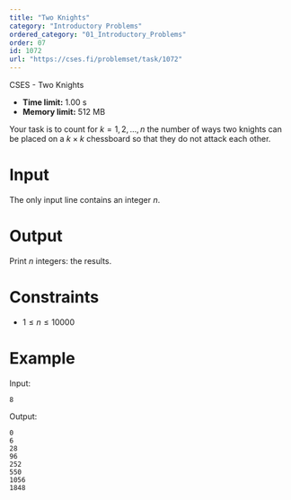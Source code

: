 ```yaml
---
title: "Two Knights"
category: "Introductory Problems"
ordered_category: "01_Introductory_Problems"
order: 07
id: 1072
url: "https://cses.fi/problemset/task/1072"
---
```


CSES - Two Knights

  * **Time limit:** 1.00 s
  * **Memory limit:** 512 MB

Your task is to count for $k=1,2,\ldots,n$ the number of ways two knights can
be placed on a $k \times k$ chessboard so that they do not attack each other.

# Input

The only input line contains an integer $n$.

# Output

Print $n$ integers: the results.

# Constraints

  * $1 \le n \le 10000$

# Example

Input:

    
    
    8
    

Output:

    
    
    0
    6
    28
    96
    252
    550
    1056
    1848
    

